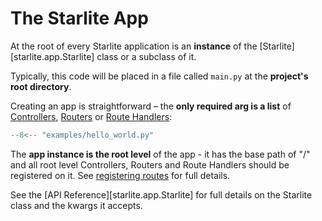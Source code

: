 # The Starlite App

At the root of every Starlite application is an **instance** of the [Starlite][starlite.app.Starlite] class or a
subclass of it.

Typically, this code will be placed in a file called `main.py` at the **project's root directory**.

Creating an app is straightforward – the **only required arg is a list**
of [Controllers](../1-routing/3-controllers.md#controllers), [Routers](../1-routing/2-routers.md)
or [Route Handlers](../2-route-handlers/1-http-route-handlers.md):

```py title="Hello World"
--8<-- "examples/hello_world.py"
```

The **app instance is the root level** of the app - it has the base path of "/" and all root level Controllers, Routers
and Route Handlers should be registered on it. See [registering routes](../1-routing/1-registering-routes.md) for
full details.

See the [API Reference][starlite.app.Starlite] for full details on the Starlite class and the kwargs it accepts.
